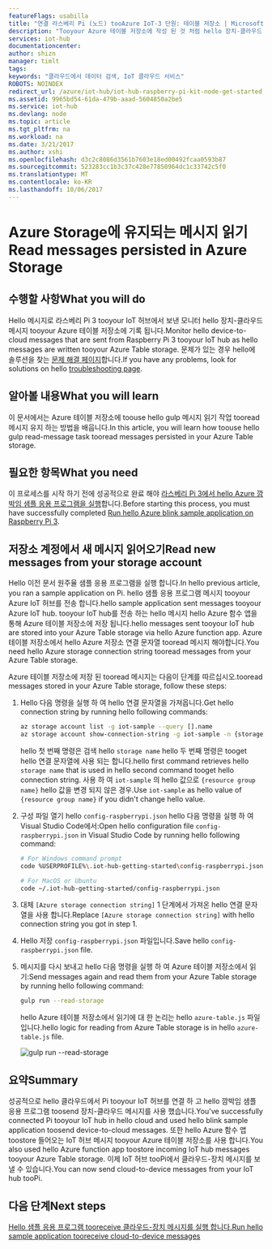 ```yaml
---
featureFlags: usabilla
title: "연결 라스베리 Pi (노드) tooAzure IoT-3 단원: 테이블 저장소 | Microsoft Docs"
description: "Tooyour Azure 테이블 저장소에 작성 된 것 처럼 hello 장치-클라우드 메시지를 모니터링 합니다."
services: iot-hub
documentationcenter: 
author: shizn
manager: timlt
tags: 
keywords: "클라우드에서 데이터 검색, IoT 클라우드 서비스"
ROBOTS: NOINDEX
redirect_url: /azure/iot-hub/iot-hub-raspberry-pi-kit-node-get-started
ms.assetid: 9965bd54-61da-479b-aaad-5604850a2be5
ms.service: iot-hub
ms.devlang: node
ms.topic: article
ms.tgt_pltfrm: na
ms.workload: na
ms.date: 3/21/2017
ms.author: xshi
ms.openlocfilehash: d3c2c8086d3561b7603e18ed00492fcaa0593b87
ms.sourcegitcommit: 523283cc1b3c37c428e77850964dc1c33742c5f0
ms.translationtype: MT
ms.contentlocale: ko-KR
ms.lasthandoff: 10/06/2017
---
```

# <a name="read-messages-persisted-in-azure-storage"></a><span data-ttu-id="fe5c7-104">Azure Storage에 유지되는 메시지 읽기</span><span class="sxs-lookup"><span data-stu-id="fe5c7-104">Read messages persisted in Azure Storage</span></span>
## <a name="what-you-will-do"></a><span data-ttu-id="fe5c7-105">수행할 사항</span><span class="sxs-lookup"><span data-stu-id="fe5c7-105">What you will do</span></span>
<span data-ttu-id="fe5c7-106">Hello 메시지로 라스베리 Pi 3 tooyour IoT 허브에서 보낸 모니터 hello 장치-클라우드 메시지 tooyour Azure 테이블 저장소에 기록 됩니다.</span><span class="sxs-lookup"><span data-stu-id="fe5c7-106">Monitor hello device-to-cloud messages that are sent from Raspberry Pi 3 tooyour IoT hub as hello messages are written tooyour Azure Table storage.</span></span> <span data-ttu-id="fe5c7-107">문제가 있는 경우 hello에 솔루션을 찾는 [문제 해결 페이지](iot-hub-raspberry-pi-kit-node-troubleshooting.md)합니다.</span><span class="sxs-lookup"><span data-stu-id="fe5c7-107">If you have any problems, look for solutions on hello [troubleshooting page](iot-hub-raspberry-pi-kit-node-troubleshooting.md).</span></span>

## <a name="what-you-will-learn"></a><span data-ttu-id="fe5c7-108">알아볼 내용</span><span class="sxs-lookup"><span data-stu-id="fe5c7-108">What you will learn</span></span>
<span data-ttu-id="fe5c7-109">이 문서에서는 Azure 테이블 저장소에 toouse hello gulp 메시지 읽기 작업 tooread 메시지 유지 하는 방법을 배웁니다.</span><span class="sxs-lookup"><span data-stu-id="fe5c7-109">In this article, you will learn how toouse hello gulp read-message task tooread messages persisted in your Azure Table storage.</span></span>

## <a name="what-you-need"></a><span data-ttu-id="fe5c7-110">필요한 항목</span><span class="sxs-lookup"><span data-stu-id="fe5c7-110">What you need</span></span>
<span data-ttu-id="fe5c7-111">이 프로세스를 시작 하기 전에 성공적으로 완료 해야 [라스베리 Pi 3에서 hello Azure 깜박임 샘플 응용 프로그램을 실행](iot-hub-raspberry-pi-kit-node-lesson3-run-azure-blink.md)합니다.</span><span class="sxs-lookup"><span data-stu-id="fe5c7-111">Before starting this process, you must have successfully completed [Run hello Azure blink sample application on Raspberry Pi 3](iot-hub-raspberry-pi-kit-node-lesson3-run-azure-blink.md).</span></span>

## <a name="read-new-messages-from-your-storage-account"></a><span data-ttu-id="fe5c7-112">저장소 계정에서 새 메시지 읽어오기</span><span class="sxs-lookup"><span data-stu-id="fe5c7-112">Read new messages from your storage account</span></span>
<span data-ttu-id="fe5c7-113">Hello 이전 문서 원주율 샘플 응용 프로그램을 실행 합니다.</span><span class="sxs-lookup"><span data-stu-id="fe5c7-113">In hello previous article, you ran a sample application on Pi.</span></span> <span data-ttu-id="fe5c7-114">hello 샘플 응용 프로그램 메시지 tooyour Azure IoT 허브를 전송 합니다.</span><span class="sxs-lookup"><span data-stu-id="fe5c7-114">hello sample application sent messages tooyour Azure IoT hub.</span></span> <span data-ttu-id="fe5c7-115">tooyour IoT hub를 전송 하는 hello 메시지 hello Azure 함수 앱을 통해 Azure 테이블 저장소에 저장 됩니다.</span><span class="sxs-lookup"><span data-stu-id="fe5c7-115">hello messages sent tooyour IoT hub are stored into your Azure Table storage via hello Azure function app.</span></span> <span data-ttu-id="fe5c7-116">Azure 테이블 저장소에서 hello Azure 저장소 연결 문자열 tooread 메시지 해야합니다.</span><span class="sxs-lookup"><span data-stu-id="fe5c7-116">You need hello Azure storage connection string tooread messages from your Azure Table storage.</span></span>

<span data-ttu-id="fe5c7-117">Azure 테이블 저장소에 저장 된 tooread 메시지는 다음이 단계를 따르십시오.</span><span class="sxs-lookup"><span data-stu-id="fe5c7-117">tooread messages stored in your Azure Table storage, follow these steps:</span></span>

1. <span data-ttu-id="fe5c7-118">Hello 다음 명령을 실행 하 여 hello 연결 문자열을 가져옵니다.</span><span class="sxs-lookup"><span data-stu-id="fe5c7-118">Get hello connection string by running hello following commands:</span></span>

   ```bash
   az storage account list -g iot-sample --query [].name
   az storage account show-connection-string -g iot-sample -n {storage name}
   ```

   <span data-ttu-id="fe5c7-119">hello 첫 번째 명령은 검색 hello `storage name` hello 두 번째 명령은 tooget hello 연결 문자열에 사용 되는 합니다.</span><span class="sxs-lookup"><span data-stu-id="fe5c7-119">hello first command retrieves hello `storage name` that is used in hello second command tooget hello connection string.</span></span> <span data-ttu-id="fe5c7-120">사용 하 여 `iot-sample` 의 hello 값으로 `{resource group name}` hello 값을 변경 되지 않은 경우.</span><span class="sxs-lookup"><span data-stu-id="fe5c7-120">Use `iot-sample` as hello value of `{resource group name}` if you didn't change hello value.</span></span>
2. <span data-ttu-id="fe5c7-121">구성 파일 열기 hello `config-raspberrypi.json` hello 다음 명령을 실행 하 여 Visual Studio Code에서:</span><span class="sxs-lookup"><span data-stu-id="fe5c7-121">Open hello configuration file `config-raspberrypi.json` in Visual Studio Code by running hello following command:</span></span>

   ```bash
   # For Windows command prompt
   code %USERPROFILE%\.iot-hub-getting-started\config-raspberrypi.json
   
   # For MacOS or Ubuntu
   code ~/.iot-hub-getting-started/config-raspberrypi.json
   ```
3. <span data-ttu-id="fe5c7-122">대체 `[Azure storage connection string]` 1 단계에서 가져온 hello 연결 문자열을 사용 합니다.</span><span class="sxs-lookup"><span data-stu-id="fe5c7-122">Replace `[Azure storage connection string]` with hello connection string you got in step 1.</span></span>
4. <span data-ttu-id="fe5c7-123">Hello 저장 `config-raspberrypi.json` 파일입니다.</span><span class="sxs-lookup"><span data-stu-id="fe5c7-123">Save hello `config-raspberrypi.json` file.</span></span>
5. <span data-ttu-id="fe5c7-124">메시지를 다시 보내고 hello 다음 명령을 실행 하 여 Azure 테이블 저장소에서 읽기:</span><span class="sxs-lookup"><span data-stu-id="fe5c7-124">Send messages again and read them from your Azure Table storage by running hello following command:</span></span>
   
   ```bash
   gulp run --read-storage
   ```
   
   <span data-ttu-id="fe5c7-125">hello Azure 테이블 저장소에서 읽기에 대 한 논리는 hello `azure-table.js` 파일입니다.</span><span class="sxs-lookup"><span data-stu-id="fe5c7-125">hello logic for reading from Azure Table storage is in hello `azure-table.js` file.</span></span>
   
    ![gulp run --read-storage](media/iot-hub-raspberry-pi-lessons/lesson3/gulp_read_message.png)

## <a name="summary"></a><span data-ttu-id="fe5c7-127">요약</span><span class="sxs-lookup"><span data-stu-id="fe5c7-127">Summary</span></span>
<span data-ttu-id="fe5c7-128">성공적으로 hello 클라우드에서 Pi tooyour IoT 허브를 연결 하 고 hello 깜박임 샘플 응용 프로그램 toosend 장치-클라우드 메시지를 사용 했습니다.</span><span class="sxs-lookup"><span data-stu-id="fe5c7-128">You've successfully connected Pi tooyour IoT hub in hello cloud and used hello blink sample application toosend device-to-cloud messages.</span></span> <span data-ttu-id="fe5c7-129">또한 hello Azure 함수 앱 toostore 들어오는 IoT 허브 메시지 tooyour Azure 테이블 저장소를 사용 합니다.</span><span class="sxs-lookup"><span data-stu-id="fe5c7-129">You also used hello Azure function app toostore incoming IoT hub messages tooyour Azure Table storage.</span></span> <span data-ttu-id="fe5c7-130">이제 IoT 허브 tooPi에서 클라우드-장치 메시지를 보낼 수 있습니다.</span><span class="sxs-lookup"><span data-stu-id="fe5c7-130">You can now send cloud-to-device messages from your IoT hub tooPi.</span></span>

## <a name="next-steps"></a><span data-ttu-id="fe5c7-131">다음 단계</span><span class="sxs-lookup"><span data-stu-id="fe5c7-131">Next steps</span></span>
[<span data-ttu-id="fe5c7-132">Hello 샘플 응용 프로그램 tooreceive 클라우드-장치 메시지를 실행 합니다.</span><span class="sxs-lookup"><span data-stu-id="fe5c7-132">Run hello sample application tooreceive cloud-to-device messages</span></span>](iot-hub-raspberry-pi-kit-node-lesson4-send-cloud-to-device-messages.md)

